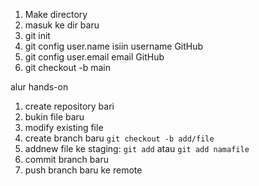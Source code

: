 1. Make directory
2. masuk ke dir baru
3. git init
4. git config user.name isiin username GitHub
5. git config user.email email GitHub
6. git checkout -b main


alur hands-on
1. create repository bari
2. bukin file baru
3. modify existing file
4. create branch baru `git checkout -b add/file`
5. addnew file ke staging: `git add` atau `git add namafile`
5. commit branch baru
6. push branch baru ke remote